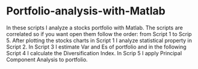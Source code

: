 # Portfolio-analysis-with-Matlab
In these scripts I analyze a stocks portfolio with Matlab. The scripts are correlated so if you want open them follow the order: 
from Script 1 to Scrip 5. 
After plotting the stocks charts in Script 1 I analyze statistical property in Script 2.
In Script 3 I estimate Var and Es of portfolio and in the following Script 4 I calculate the Diversification Index.
In Scrip 5 I apply Principal Component Analysis to portfolio.
